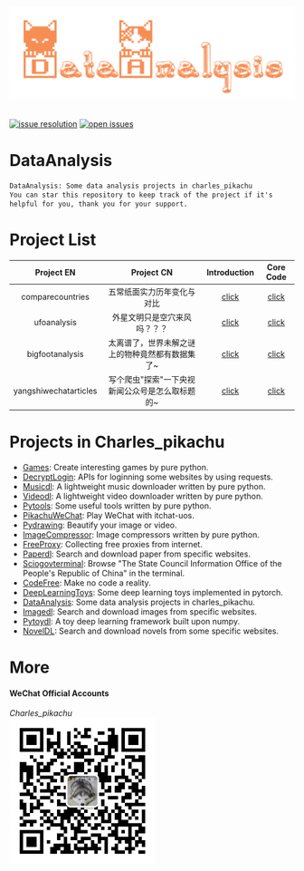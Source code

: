 <div align="center">
    <img src="./docs/logo.png" width="600"/>
</div>
<br />

[![issue resolution](https://isitmaintained.com/badge/resolution/CharlesPikachu/dataanalysis.svg)](https://github.com/CharlesPikachu/dataanalysis/issues)
[![open issues](https://isitmaintained.com/badge/open/CharlesPikachu/dataanalysis.svg)](https://github.com/CharlesPikachu/dataanalysis/issues)


# DataAnalysis
```
DataAnalysis: Some data analysis projects in charles_pikachu
You can star this repository to keep track of the project if it's helpful for you, thank you for your support.
```


# Project List

|  Project EN               |   Project CN                                          | Introduction                                                  | Core Code                                    |
|  :----:                   |   :----:                                              | :----:                                                        | :----:                                       |
|  comparecountries         |   五常纸面实力历年变化与对比                          | [click](https://mp.weixin.qq.com/s/6W8A0-R3EYgC2pxBqOGkOA)    | [click](./projects/comparecountries)         |
|  ufoanalysis              |   外星文明只是空穴来风吗？？？                        | [click](https://mp.weixin.qq.com/s/782r_WCqdhv98bE2VUpgBg)    | [click](./projects/ufoanalysis)              |
|  bigfootanalysis          |   太离谱了，世界未解之谜上的物种竟然都有数据集了~     | [click](https://mp.weixin.qq.com/s/H4mEjqiTRqjzkEDy4XgHCA)    | [click](./projects/bigfootanalysis)          |
|  yangshiwechatarticles    |   写个爬虫"探索"一下央视新闻公众号是怎么取标题的~     | [click]()                                                     | [click](./projects/yangshiwechatarticles)    |


# Projects in Charles_pikachu

- [Games](https://github.com/CharlesPikachu/Games): Create interesting games by pure python.
- [DecryptLogin](https://github.com/CharlesPikachu/DecryptLogin): APIs for loginning some websites by using requests.
- [Musicdl](https://github.com/CharlesPikachu/musicdl): A lightweight music downloader written by pure python.
- [Videodl](https://github.com/CharlesPikachu/videodl): A lightweight video downloader written by pure python.
- [Pytools](https://github.com/CharlesPikachu/pytools): Some useful tools written by pure python.
- [PikachuWeChat](https://github.com/CharlesPikachu/pikachuwechat): Play WeChat with itchat-uos.
- [Pydrawing](https://github.com/CharlesPikachu/pydrawing): Beautify your image or video.
- [ImageCompressor](https://github.com/CharlesPikachu/imagecompressor): Image compressors written by pure python.
- [FreeProxy](https://github.com/CharlesPikachu/freeproxy): Collecting free proxies from internet.
- [Paperdl](https://github.com/CharlesPikachu/paperdl): Search and download paper from specific websites.
- [Sciogovterminal](https://github.com/CharlesPikachu/sciogovterminal): Browse "The State Council Information Office of the People's Republic of China" in the terminal.
- [CodeFree](https://github.com/CharlesPikachu/codefree): Make no code a reality.
- [DeepLearningToys](https://github.com/CharlesPikachu/deeplearningtoys): Some deep learning toys implemented in pytorch.
- [DataAnalysis](https://github.com/CharlesPikachu/dataanalysis): Some data analysis projects in charles_pikachu.
- [Imagedl](https://github.com/CharlesPikachu/imagedl): Search and download images from specific websites.
- [Pytoydl](https://github.com/CharlesPikachu/pytoydl): A toy deep learning framework built upon numpy.
- [NovelDL](https://github.com/CharlesPikachu/noveldl): Search and download novels from some specific websites.


# More

#### WeChat Official Accounts

*Charles_pikachu*  
![img](./docs/pikachu.jpg)